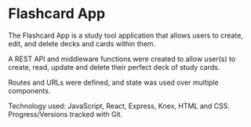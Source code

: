 # Flashcard App

The Flashcard App is a study tool application that allows users to create, edit, and delete decks and cards within them.

A REST API and middleware functions were created to allow user(s) to create, read, update and delete their perfect deck of study cards.

Routes and URLs were defined, and state was used over multiple components.

Technology used: JavaScript, React, Express, Knex, HTML and CSS. Progress/Versions tracked with Git.
